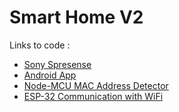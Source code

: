 # Smart Home V2
Links to code :
- [Sony Spresense](https://github.com/AswarthM/smart_home_spresense)
- [Android App](https://github.com/AswarthM/smart_home_android)
- [Node-MCU MAC Address Detector](https://github.com/AswarthM/smart_home_mac_detector)
- [ESP-32 Communication with WiFi](https://github.com/AswarthM/smart_home_esp32_serial)

